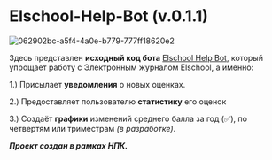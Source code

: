 # Elschool-Help-Bot (v.0.1.1)

![062902bc-a5f4-4a0e-b779-777ff18620e2](https://user-images.githubusercontent.com/128232763/226109251-6e8c53aa-d461-40b3-9d5d-afb40bc38b2c.jpg)

Здесь представлен **исходный код бота** [Elschool Help Bot](https://t.me/elschool_help_bot), который упрощает работу с Электронным журналом Elschool, а именно:

1.) Присылает **уведомления** о новых оценках.

2.) Предоставляет пользователю **статистику** его оценок

3.) Создаёт **графики** изменений среднего балла за год (✅), по четвертям или триместрам *(в разработке)*.

***Проект создан в рамках НПК.*** 
